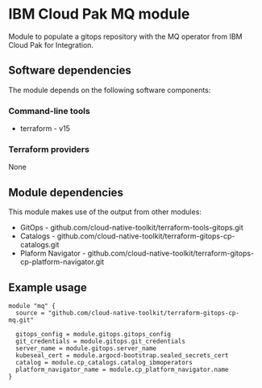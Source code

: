 # IBM Cloud Pak MQ module

Module to populate a gitops repository with the MQ operator from IBM Cloud Pak for Integration.

## Software dependencies

The module depends on the following software components:

### Command-line tools

- terraform - v15

### Terraform providers

None

## Module dependencies

This module makes use of the output from other modules:

- GitOps - github.com/cloud-native-toolkit/terraform-tools-gitops.git
- Catalogs - github.com/cloud-native-toolkit/terraform-gitops-cp-catalogs.git
- Plaform Navigator - github.com/cloud-native-toolkit/terraform-gitops-cp-platform-navigator.git

## Example usage

```hcl-terraform
module "mq" {
  source = "github.com/cloud-native-toolkit/terraform-gitops-cp-mq.git"

  gitops_config = module.gitops.gitops_config
  git_credentials = module.gitops.git_credentials
  server_name = module.gitops.server_name
  kubeseal_cert = module.argocd-bootstrap.sealed_secrets_cert
  catalog = module.cp_catalogs.catalog_ibmoperators
  platform_navigator_name = module.cp_platform_navigator.name
}
```

